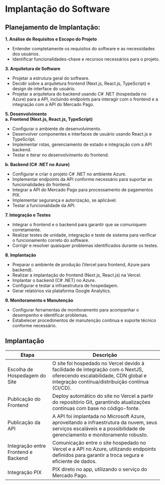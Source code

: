 # Implantação do Software

## Planejamento de Implantação:

**1. Análise de Requisitos e Escopo do Projeto**
* Entender completamente os requisitos do software e as necessidades dos usuários.
* Identificar funcionalidades-chave e recursos necessários para o projeto.

**3. Arquitetura de Software**
* Projetar a estrutura geral do software.
* Decidir sobre a arquitetura frontend (Next.js, React.js, TypeScript) e design de interface do usuário.
* Projetar a arquitetura do backend usando C# .NET (hospedada no Azure) para a API, incluindo endpoints para interagir com o frontend e a integração com a API do Mercado Pago.

**5. Desenvolvimento**<br>
**a. Frontend (Next.js, React.js, TypeScript)**
* Configurar o ambiente de desenvolvimento.
* Desenvolver componentes e interfaces de usuário usando React.js e TypeScript.
* Implementar rotas, gerenciamento de estado e integração com a API backend.
* Testar e iterar no desenvolvimento do frontend.

**b. Backend (C# .NET no Azure)**
* Configurar e criar o projeto C# .NET no ambiente Azure.
* Implementar endpoints da API conforme necessário para suportar as funcionalidades do frontend.
* Integrar a API do Mercado Pago para processamento de pagamentos PIX.
* Implementar segurança e autorização, se aplicável.
* Testar a funcionalidade da API.

**7. Integração e Testes**
* Integrar o frontend e o backend para garantir que se comuniquem corretamente.
* Realizar testes de unidade, integração e teste de sistema para verificar o funcionamento correto do software.
* Corrigir e resolver quaisquer problemas identificados durante os testes.

**8. Implantação**
* Preparar o ambiente de produção (Vercel para frontend, Azure para backend).
* Realizar a implantação do frontend (Next.js, React.js) na Vercel.
* Implantar o backend (C# .NET) no Azure.
* Configurar e testar a infraestrutura de hospedagem.
* Gerar relatórios via plataforma Google Analytics.

**9. Monitoramento e Manutenção**
* Configurar ferramentas de monitoramento para acompanhar o desempenho e identificar problemas.
* Estabelecer procedimentos de manutenção contínua e suporte técnico conforme necessário.

## Implantação

| Etapa | Descrição |
|-------|-----------|
| Escolha de Hospedagem do Site | O site foi hospedado no Vercel devido à facilidade de integração com o NextJS, oferecendo escalabilidade, CDN global e integração contínua/distribuição contínua (CI/CD). |
| Publicação do Frontend | Deploy automático do site no Vercel a partir do repositório Git, garantindo atualizações contínuas com base no código-fonte. |
| Publicação da API | A API foi implantada no Microsoft Azure, aproveitando a infraestrutura da nuvem, seus serviços escaláveis e a possibilidade de gerenciamento e monitoramento robusto. |
| Integração entre Frontend e Backend | Comunicação entre o site hospedado no Vercel e a API no Azure, utilizando endpoints definidos para garantir a troca segura e eficiente de dados. |
| Integração PIX | PIX direto no app, utilizando o serviço do Mercado Pago. |



